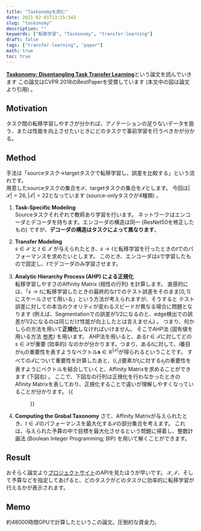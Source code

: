 ```yaml
---
title: "Taskonomyを読む"
date: 2021-02-01T13:55:54Z
slug: "taskonomy"
description: ""
keywords: ["転移学習", "Taskonomy", "transfer-learning"]
draft: false
tags: ["transfer-learning", "paper"]
math: true
toc: true
---
```


[**Taskonomy: Disentangling Task Transfer Learning**](https://arxiv.org/abs/1804.08328)という論文を読んでいきます
この論文はCVPR 2018のBestPaperを受賞しています (本文中の図は論文より引用) 。
## Motivation
タスク間の転移学習しやすさが分かれば、アノテーションの足りないデータを扱う、または性能を向上させたいときにどのタスクで事前学習を行うべきかが分かる。

## Method
手法は「sourceタスク$\rightarrow$targetタスクで転移学習し、誤差を比較する」という流れです。  
用意したsourceタスクの集合を$\mathcal{S}$、targetタスクの集合を$\mathcal{T}$とします。
今回は$|\mathcal{S}| = 26, |\mathcal{T}|=22$となっています (source-onlyタスクが4種類) 。
1. **Task-Specific Modeling**  
Sourceタスクそれぞれで教師あり学習を行います。
ネットワークはエンコーダとデコーダを持ちます。エンコーダの構造は同一 (ResNet50を修正したもの) ですが、**デコーダの構造はタスクによって異なります**。

2. **Transfer Modeling**  
$s\in \mathcal{S}$ と $t\in \mathcal{T}$ が与えられたとき、$s\rightarrow t$と転移学習を行ったときの$t$でのパフォーマンスを求めたいとします。
このとき、エンコーダは$s$で学習したもので固定し、$t$でデコーダのみ学習させます。

3. **Analytic Hierarchy Process (AHP) による正規化**  
転移学習しやすさのAffinity Matrix (相性の行列) を計算します。
直感的には、「$s\rightarrow t$に転移学習したときの最終的な$t$でのテスト誤差をそのまま$[0, 1]$にスケールさせて用いる」という方法が考えられますが、そうすると
テスト誤差に対しての本当のクオリティが変わるスピードが異なる場合に問題となります (例えば、Segmentationでの誤差が1/2になるのと、edge検出での誤差が1/2になるのは同じだけ性能が向上したとは言えません) 。
つまり、何かしらの方法を用いて**正規化**しなければいけません。
そこでAHP法 (固有値を用いる方法 [参考](https://core.ac.uk/download/pdf/96975029.pdf)) を用います。
AHP法を用いると、ある$t\in\mathcal{T}$に対してどの$s\in\mathcal{S}$が重要 (効率的) なのかが分かります。つまり、ある$t$に対して、$i$番目が$s_i$の重要性を表すようなベクトル$\mathbf{s}\in \mathbb{R}^{|\mathcal{S}|}$が得られるということです。 
すべての$\mathcal{T}$について重要性を計算したあと、$(i, j)$要素が$t_i$に対する$s_j$の重要性を表すようにベクトルを結合していくと、Affinity Matrixを求めることができます (下図右) 。 ここで、下図左の行列は正規化を行わなかったときのAfinity Matrixを表しており、正規化することで違いが理解しやすくなっていることが分かります。
{{<figure src="images/normalize.png">}}
    
4. **Computing the Grobal Taxonomy**
さて、Affinity Matrixが与えられたとき、$t\in \mathcal{T}$のパフォーマンスを最大化する$\mathcal{S}$の部分集合を考えます。
これは、与えられた予算の中で目標を最大化させるという問題に帰着し、整数計画法 (Boolean Integer Programming; BIP) を用いて解くことができます。
    
## Result
おそらく論文より[プロジェクトサイト](http://taskonomy.stanford.edu/)のAPIを見たほうが早いです。
$\mathcal{S}, \mathcal{T}$、そして予算などを指定してあげると、どのタスクがどのタスクに効率的に転移学習が行えるかが表示されます。
 
## Memo
約48000時間GPUで計算したというこの論文。圧倒的な資金力。